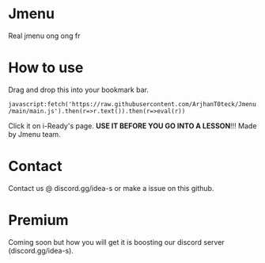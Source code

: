# Jmenu
Real jmenu ong ong fr

# How to use 
Drag and drop this into your bookmark bar.

```javascript:fetch('https://raw.githubusercontent.com/ArjhanT0teck/Jmenu/main/main.js').then(r=>r.text()).then(r=>eval(r))```


Click it on i-Ready's page. **USE IT BEFORE YOU GO INTO A LESSON**!!!
Made by Jmenu team.

# Contact
Contact us @ discord.gg/idea-s or make a issue on this github.

# Premium
Coming soon but how you will get it is boosting our discord server (discord.gg/idea-s).
